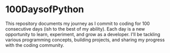 # 100DaysofPython
This repository documents my journey as I commit to coding for 100 consecutive days (ish to the best of my ability). Each day is a new opportunity to learn, experiment, and grow as a developer. I'll be tackling various programming concepts, building projects, and sharing my progress with the coding community.
